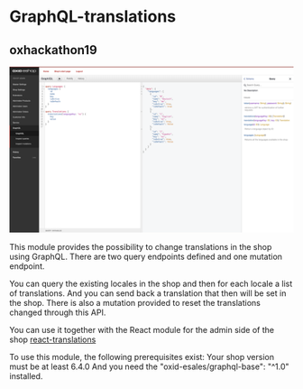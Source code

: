 # GraphQL-translations

## oxhackathon19

![Alt text](out/pictures/screenshot.png?raw=true "GraphqQL-Translations")

This module provides the possibility to change translations
in the shop using GraphQL. There are two query endpoints defined
and one mutation endpoint.

You can query the existing locales in the shop and then for each
locale a list of translations. And you can send back a translation
that then will be set in the shop. There is also a mutation provided
to reset the translations changed through this API.

You can use it together with the React module for the admin side of the shop [react-translations](https://github.com/OXIDprojects/React-translations)

To use this module, the following prerequisites exist: Your shop
version must be at least 6.4.0 And you need the "oxid-esales/graphql-base": "^1.0"
installed.
